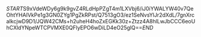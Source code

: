 $START$S9xVdeWDy6g9k9gvZ4RLdHpPZgT4m1LXVbj6/iJ0iYWALYW40v7QeOhtYHAIVkPe1g3GN0ZYg1PgZkRPst/Q7513gO3/ez1SeNvsYlJr2dXdL/7gnXrcaIkcjwD9D1/JQW42CMs+h2uheH4hoZxEGKk30z+Ztzz4A8hlLwJbCCC6eoUhCXldYNpeWTCPVMXE0QFlyEPO6wDiLD4eO25glQ==$END$